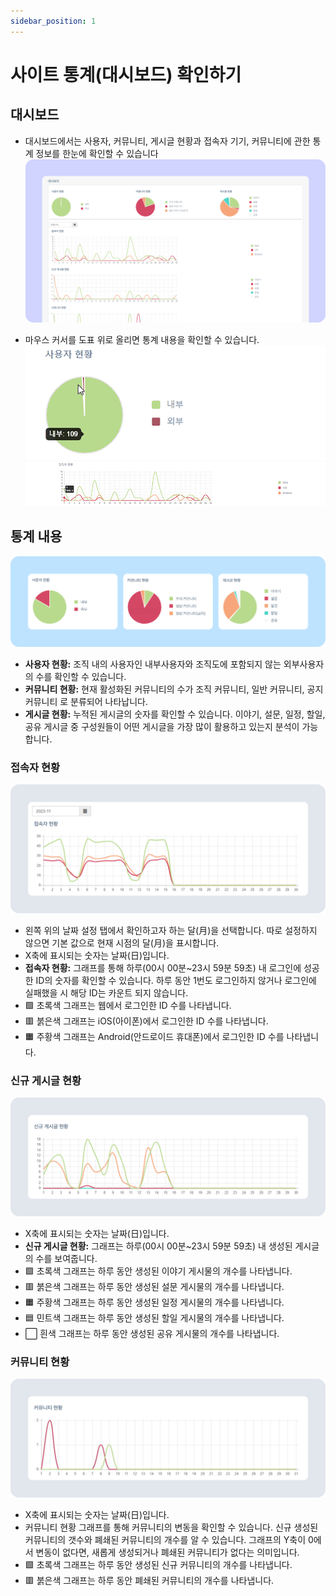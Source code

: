 ```yaml
---
sidebar_position: 1
---
```


# 사이트 통계(대시보드) 확인하기

## 대시보드

* 대시보드에서는 사용자, 커뮤니티, 게시글 현황과 접속자 기기, 커뮤니티에 관한 통계 정보를 한눈에 확인할 수 있습니다
![대시보드](./img/01.png)

* 마우스 커서를 도표 위로 올리면 통계 내용을 확인할 수 있습니다.
![통계 내용](./img/02.gif)
![통계 내용](./img/03.gif)

## 통계 내용

![사용자 현황, 커뮤니티 현황, 게시글 현황](./img/04.png)
* **사용자 현황:** 조직 내의 사용자인 내부사용자와 조직도에 포함되지 않는 외부사용자 의 수를 확인할 수 있습니다.
* **커뮤니티 현황:** 현재 활성화된 커뮤니티의 수가 조직 커뮤니티, 일반 커뮤니티, 공지 커뮤니티 로 분류되어 나타납니다. 
* **게시글 현황:** 누적된 게시글의 숫자를 확인할 수 있습니다. 이야기, 설문, 일정, 할일, 공유 게시글 중 구성원들이 어떤 게시글을 가장 많이 활용하고 있는지 분석이 가능합니다.

### 접속자 현황
![접속자 현황](./img/05.png)
- 왼쪽 위의 날짜 설정 탭에서 확인하고자 하는 달(月)을 선택합니다. 따로 설정하지 않으면 기본 값으로 현재 시점의 달(月)을 표시합니다.
- X축에 표시되는 숫자는 날짜(日)입니다.
- **접속자 현황:** 그래프를 통해 하루(00시 00분~23시 59분 59초) 내 로그인에 성공한 ID의 숫자를 확인할 수 있습니다. 하루 동안 1번도 로그인하지 않거나 로그인에 실패했을 시 해당 ID는 카운트 되지 않습니다.
- 🟩 초록색 그래프는 웹에서 로그인한 ID 수를 나타냅니다.
- 🟥 붉은색 그래프는 iOS(아이폰)에서 로그인한 ID 수를 나타냅니다.
- 🟧 주황색 그래프는 Android(안드로이드 휴대폰)에서 로그인한 ID 수를 나타냅니다.

### 신규 게시글 현황
![신규 게시글 현황](./img/06.png)
- X축에 표시되는 숫자는 날짜(日)입니다.
- **신규 게시글 현황:** 그래프는 하루(00시 00분~23시 59분 59초) 내 생성된 게시글의 수를 보여줍니다.
- 🟩 초록색 그래프는 하루 동안 생성된 이야기 게시물의 개수를 나타냅니다.
- 🟥 붉은색 그래프는 하루 동안 생성된 설문 게시물의 개수를 나타냅니다.
- 🟧 주황색 그래프는 하루 동안 생성된 일정 게시물의 개수를 나타냅니다.
- 🟦 민트색 그래프는 하루 동안 생성된 할일 게시물의 개수를 나타냅니다.
- ⬜ 흰색 그래프는 하루 동안 생성된 공유 게시물의 개수를 나타냅니다.

### 커뮤니티 현황
![커뮤니티 현황](./img/07.png)
- X축에 표시되는 숫자는 날짜(日)입니다.
- 커뮤니티 현황 그래프를 통해 커뮤니티의 변동을 확인할 수 있습니다. 신규 생성된 커뮤니티의 갯수와 폐쇄된 커뮤니티의 개수를 알 수 있습니다. 그래프의 Y축이 0에서 변동이 없다면, 새롭게 생성되거나 폐쇄된 커뮤니티가 없다는 의미입니다.
- 🟩 초록색 그래프는 하루 동안 생성된 신규 커뮤니티의 개수를 나타냅니다.
- 🟥 붉은색 그래프는 하루 동안 폐쇄된 커뮤니티의 개수를 나타냅니다.